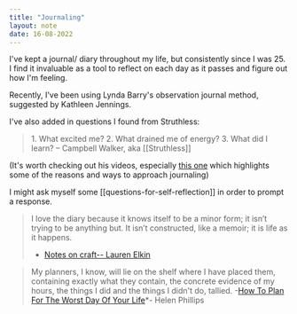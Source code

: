 ```yaml
---
title: "Journaling"
layout: note
date: 16-08-2022
---
```


I've kept a journal/ diary throughout my life, but consistently since I was 25. I find it invaluable as a tool to reflect on each day as it passes and figure out how I'm feeling.

Recently, I've been using Lynda Barry's observation journal method, suggested by Kathleen Jennings.

I've also added in questions I found from Struthless:

> 1\. What excited me?
> 2. What drained me of energy?
> 3. What did I learn?
> – Campbell Walker, aka [[Struthless]]

(It's worth checking out his videos, especially <a href="https://youtu.be/dArgOrm98Bk" >this one</a> which highlights some of the reasons and ways to approach journaling)

I might ask myself some [[questions-for-self-reflection]] in order to prompt a response.

> I love the diary because it knows itself to be a minor form; it isn’t trying to be anything but. It isn’t constructed, like a memoir; it is life as it happens.
> - <a href="https://granta.com/notes-on-craft-elkin/" >Notes on craft-- Lauren Elkin</a>

> My planners, I know, will lie on the shelf where I have placed them, containing exactly what they contain, the concrete evidence of my hours, the things I did and the things I didn't do, tallied.
> -<a href="https://www.buzzfeed.com/helenphillips/how-to-plan-for-the-worst-day-of-your-life" >How To Plan For The Worst Day Of Your Life</a>*- Helen Phillips
